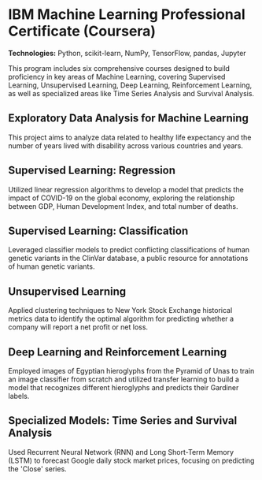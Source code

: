 # IBM Machine Learning Professional Certificate (Coursera)

**Technologies:** Python, scikit-learn, NumPy, TensorFlow, pandas, Jupyter

This program includes six comprehensive courses designed to build proficiency in key areas of Machine Learning, covering Supervised Learning, Unsupervised Learning, Deep Learning, Reinforcement Learning, as well as specialized areas like Time Series Analysis and Survival Analysis.

## Exploratory Data Analysis for Machine Learning 

This project aims to analyze data related to healthy life expectancy and the number of years lived with disability across various countries and years.

## Supervised Learning: Regression 

Utilized linear regression algorithms to develop a model that predicts the impact of COVID-19 on the global economy, exploring the relationship between GDP, Human Development Index, and total number of deaths.

## Supervised Learning: Classification 

Leveraged classifier models to predict conflicting classifications of human genetic variants in the ClinVar database, a public resource for annotations of human genetic variants.

## Unsupervised Learning 

Applied clustering techniques to New York Stock Exchange historical metrics data to identify the optimal algorithm for predicting whether a company will report a net profit or net loss.

## Deep Learning and Reinforcement Learning 

Employed images of Egyptian hieroglyphs from the Pyramid of Unas to train an image classifier from scratch and utilized transfer learning to build a model that recognizes different hieroglyphs and predicts their Gardiner labels.

## Specialized Models: Time Series and Survival Analysis 

Used Recurrent Neural Network (RNN) and Long Short-Term Memory (LSTM) to forecast Google daily stock market prices, focusing on predicting the 'Close' series.
